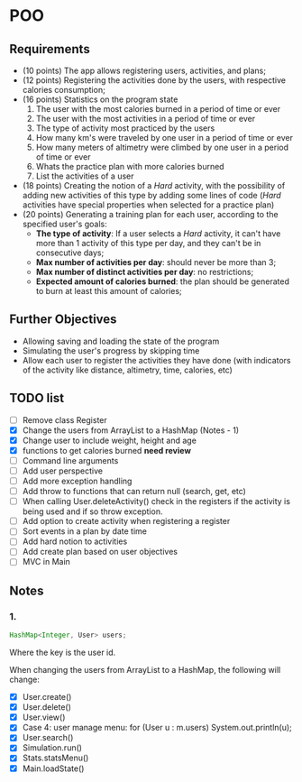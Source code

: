 # POO

## Requirements

- (10 points) The app allows registering users, activities, and plans;
- (12 points) Registering the activities done by the users, with respective calories consumption;
- (16 points) Statistics on the program state
  1. The user with the most calories burned in a period of time or ever
  2. The user with the most activities in a period of time or ever
  3. The type of activity most practiced by the users
  4. How many km's were traveled by one user in a period of time or ever
  5. How many meters of altimetry were climbed by one user in a period of time or ever
  6. Whats the practice plan with more calories burned
  7. List the activities of a user
- (18 points) Creating the notion of a *Hard* activity, with the possibility of adding new activities of this type by adding some lines of code (*Hard* activities have special properties when selected for a practice plan)
- (20 points) Generating a training plan for each user, according to the specified user's goals:
  - **The type of activity**: If a user selects a *Hard* activity, it can't have more than 1 activity of this type per day, and they can't be in consecutive days;
  - **Max number of activities per day**: should never be more than 3;
  - **Max number of distinct activities per day**: no restrictions;
  - **Expected amount of calories burned**: the plan should be generated to burn at least this amount of calories;

## Further Objectives

- Allowing saving and loading the state of the program
- Simulating the user's progress by skipping time
- Allow each user to register the activities they have done (with indicators of the activity like distance, altimetry, time, calories, etc)

## TODO list

- [ ] Remove class Register
- [x] Change the users from ArrayList to a HashMap (Notes - 1)
- [x] Change user to include weight, height and age
- [x] functions to get calories burned **need review**
- [ ] Command line arguments
- [ ] Add user perspective
- [ ] Add more exception handling
- [ ] Add throw to functions that can return null (search, get, etc)
- [ ] When calling User.deleteActivity() check in the registers if the activity is being used and if so throw exception.
- [ ] Add option to create activity when registering a register
- [ ] Sort events in a plan by date time
- [ ] Add hard notion to activities
- [ ] Add create plan based on user objectives
- [ ] MVC in Main

## Notes

### 1.

```java
HashMap<Integer, User> users;
```

Where the key is the user id.

When changing the users from ArrayList to a HashMap, the following will change:

- [x] User.create()
- [x] User.delete()
- [x] User.view()
- [x] Case 4: user manage menu: for (User u : m.users) System.out.println(u);
- [x] User.search()
- [x] Simulation.run()
- [x] Stats.statsMenu()
- [x] Main.loadState()
